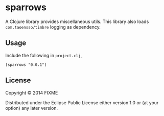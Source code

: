 # sparrows

A Clojure library provides miscellaneous utils. This library also loads `com.taoensso/timbre` logging as dependency.

## Usage

Include the following in `project.clj`,

```
[sparrows "0.0.1"]
```

## License

Copyright © 2014 FIXME

Distributed under the Eclipse Public License either version 1.0 or (at
your option) any later version.
